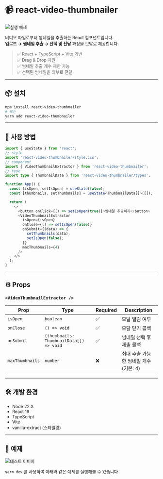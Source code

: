 # 📹 react-video-thumbnailer

![실행 예제](https://i.ibb.co/3yjSKjX7/example.png)

비디오 파일로부터 썸네일을 추출하는 React 컴포넌트입니다.  
**업로드 → 썸네일 추출 → 선택 및 전달** 과정을 모달로 제공합니다.

> ✅ React + TypeScript + Vite 기반  
> ✅ Drag & Drop 지원  
> ✅ 썸네일 추출 개수 제한 가능  
> ✅ 선택된 썸네일을 외부로 전달

---

## 📦 설치

```bash
npm install react-video-thumbnailer
# 또는
yarn add react-video-thumbnailer
```

---

## 🚀 사용 방법

```typescript
import { useState } from 'react';
// style
import 'react-video-thumbnailer/style.css';
// component
import { VideoThumbnailExtractor } from 'react-video-thumbnailer';
// type
import type { ThumbnailData } from 'react-video-thumbnailer/types';

function App() {
  const [isOpen, setIsOpen] = useState(false);
  const [thumbnails, setThumbnails] = useState<ThumbnailData[]>([]);

  return (
    <>
      <button onClick={() => setIsOpen(true)}>썸네일 추출하기</button>
      <VideoThumbnailExtractor
        isOpen={isOpen}
        onClose={() => setIsOpen(false)}
        onSubmit={(data) => {
          setThumbnails(data);
          setIsOpen(false);
        }}
        maxThumbnails={4}
      />
    </>
  );
}

```

---

## ⚙️ Props

### `<VideoThumbnailExtractor />`

| Prop            | Type                                    | Required | Description                            |
| --------------- | --------------------------------------- | -------- | -------------------------------------- |
| `isOpen`        | `boolean`                               | ✅       | 모달 열림 여부                         |
| `onClose`       | `() => void`                            | ✅       | 모달 닫기 콜백                         |
| `onSubmit`      | `(thumbnails: ThumbnailData[]) => void` | ✅       | 썸네일 선택 후 제출 콜백               |
| `maxThumbnails` | `number`                                | ❌       | 최대 추출 가능한 썸네일 개수 (기본: 4) |

---

## 🛠 개발 환경

- Node 22.X
- React 19
- TypeScript
- Vite
- vanilla-extract (스타일링)

---

## 🧪 예제

![테스트 이미지](https://i.ibb.co/2Tj5jCg/test.png)

`yarn dev` 를 사용하여 아래와 같은 예제를 실행해볼 수 있습니다.
